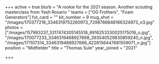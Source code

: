 +++
active = true
blurb = "A rookie for the 2021 season. Another scouting masterclass from Yash Rosario "
teams = ["OG Frothers", "Foam Generators"]
fut_card = ""
kit_number = 9
mug_shot = "/images/170377218_3346319752260973_7298786848166324973_n3.jpg"
photos = ["/images/157993237_3317474305145518_8916253330025175016_o.jpg", "/images/170077233_3346319468927668_393540529830859240_n.jpg", "/images/171107314_3346319488927666_4228156447681559071_n.jpg"]
position = "Midfielder"
title = "Thomas Sule"
year_joined = "2021"

+++
